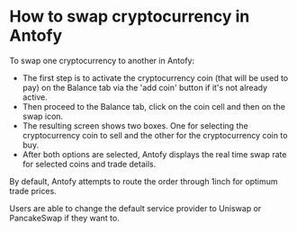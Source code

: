 # How to swap cryptocurrency in Antofy

To swap one cryptocurrency to another in Antofy:

- The first step is to activate the cryptocurrency coin (that will be used to pay) on the Balance tab via the 'add coin' button if it's not already active.
- Then proceed to the Balance tab, click on the coin cell and then on the swap icon.
- The resulting screen shows two boxes. One for selecting the cryptocurrency coin to sell and the other for the cryptocurrency coin to buy.
- After both options are selected, Antofy displays the real time swap rate for selected coins and trade details.

By default, Antofy attempts to route the order through 1inch for optimum trade prices.

Users are able to change the default service provider to Uniswap or PancakeSwap if they want to.
